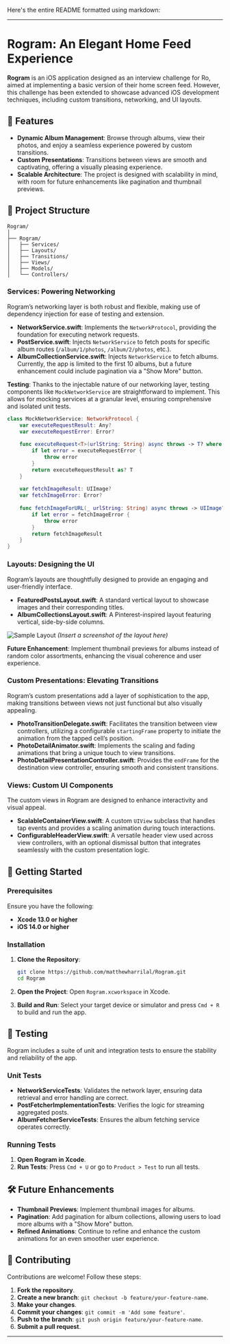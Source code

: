 Here's the entire README formatted using markdown:

---

# Rogram: An Elegant Home Feed Experience

**Rogram** is an iOS application designed as an interview challenge for Ro, aimed at implementing a basic version of their home screen feed. However, this challenge has been extended to showcase advanced iOS development techniques, including custom transitions, networking, and UI layouts.

## 🌟 Features

- **Dynamic Album Management**: Browse through albums, view their photos, and enjoy a seamless experience powered by custom transitions.
- **Custom Presentations**: Transitions between views are smooth and captivating, offering a visually pleasing experience.
- **Scalable Architecture**: The project is designed with scalability in mind, with room for future enhancements like pagination and thumbnail previews.

## 📂 Project Structure

```
Rogram/
│
├── Rogram/
│   ├── Services/
│   ├── Layouts/
│   ├── Transitions/
│   ├── Views/
│   ├── Models/
│   └── Controllers/
```

### Services: Powering Networking

Rogram’s networking layer is both robust and flexible, making use of dependency injection for ease of testing and extension.

- **NetworkService.swift**: Implements the `NetworkProtocol`, providing the foundation for executing network requests.
- **PostService.swift**: Injects `NetworkService` to fetch posts for specific album routes (`/album/1/photos`, `/album/2/photos`, etc.).
- **AlbumCollectionService.swift**: Injects `NetworkService` to fetch albums. Currently, the app is limited to the first 10 albums, but a future enhancement could include pagination via a "Show More" button.

**Testing**: Thanks to the injectable nature of our networking layer, testing components like `MockNetworkService` are straightforward to implement. This allows for mocking services at a granular level, ensuring comprehensive and isolated unit tests.

```swift
class MockNetworkService: NetworkProtocol {
    var executeRequestResult: Any?
    var executeRequestError: Error?
    
    func executeRequest<T>(urlString: String) async throws -> T? where T: Decodable {
        if let error = executeRequestError {
            throw error
        }
        return executeRequestResult as? T
    }
    
    var fetchImageResult: UIImage?
    var fetchImageError: Error?
    
    func fetchImageForURL(_ urlString: String) async throws -> UIImage? {
        if let error = fetchImageError {
            throw error
        }
        return fetchImageResult
    }
}
```

### Layouts: Designing the UI

Rogram’s layouts are thoughtfully designed to provide an engaging and user-friendly interface.

- **FeaturedPostsLayout.swift**: A standard vertical layout to showcase images and their corresponding titles.
- **AlbumCollectionsLayout.swift**: A Pinterest-inspired layout featuring vertical, side-by-side columns.

![Sample Layout](https://via.placeholder.com/600x400)  *(Insert a screenshot of the layout here)*

**Future Enhancement**: Implement thumbnail previews for albums instead of random color assortments, enhancing the visual coherence and user experience.

### Custom Presentations: Elevating Transitions

Rogram’s custom presentations add a layer of sophistication to the app, making transitions between views not just functional but also visually appealing.

- **PhotoTransitionDelegate.swift**: Facilitates the transition between view controllers, utilizing a configurable `startingFrame` property to initiate the animation from the tapped cell’s position.
- **PhotoDetailAnimator.swift**: Implements the scaling and fading animations that bring a unique touch to view transitions.
- **PhotoDetailPresentationController.swift**: Provides the `endFrame` for the destination view controller, ensuring smooth and consistent transitions.

### Views: Custom UI Components

The custom views in Rogram are designed to enhance interactivity and visual appeal.

- **ScalableContainerView.swift**: A custom `UIView` subclass that handles tap events and provides a scaling animation during touch interactions.
- **ConfigurableHeaderView.swift**: A versatile header view used across view controllers, with an optional dismissal button that integrates seamlessly with the custom presentation logic.

## 🚀 Getting Started

### Prerequisites

Ensure you have the following:

- **Xcode 13.0 or higher**
- **iOS 14.0 or higher**

### Installation

1. **Clone the Repository**:
   ```bash
   git clone https://github.com/matthewharrilal/Rogram.git
   cd Rogram
   ```

2. **Open the Project**:
   Open `Rogram.xcworkspace` in Xcode.

3. **Build and Run**:
   Select your target device or simulator and press `Cmd + R` to build and run the app.

## 🧪 Testing

Rogram includes a suite of unit and integration tests to ensure the stability and reliability of the app.

### Unit Tests

- **NetworkServiceTests**: Validates the network layer, ensuring data retrieval and error handling are correct.
- **PostFetcherImplementationTests**: Verifies the logic for streaming aggregated posts.
- **AlbumFetcherServiceTests**: Ensures the album fetching service operates correctly.

### Running Tests

1. **Open Rogram in Xcode**.
2. **Run Tests**: Press `Cmd + U` or go to `Product > Test` to run all tests.

## 🛠️ Future Enhancements

- **Thumbnail Previews**: Implement thumbnail images for albums.
- **Pagination**: Add pagination for album collections, allowing users to load more albums with a "Show More" button.
- **Refined Animations**: Continue to refine and enhance the custom animations for an even smoother user experience.

## 🤝 Contributing

Contributions are welcome! Follow these steps:

1. **Fork the repository**.
2. **Create a new branch**: `git checkout -b feature/your-feature-name`.
3. **Make your changes**.
4. **Commit your changes**: `git commit -m 'Add some feature'`.
5. **Push to the branch**: `git push origin feature/your-feature-name`.
6. **Submit a pull request**.
---
